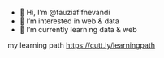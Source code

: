 - 👋 Hi, I’m @fauziafifnevandi
- 👀 I’m interested in web & data
- 🌱 I’m currently learning data & web

my learning path https://cutt.ly/learningpath

<!---
fauziafifnevandi/fauziafifnevandi is a ✨ special ✨ repository because its `README.md` (this file) appears on your GitHub profile.
You can click the Preview link to take a look at your changes.
--->
